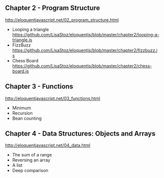 ## Chapter 2 - Program Structure

http://eloquentjavascript.net/02_program_structure.html

- Looping a triangle<br>
  https://github.com/LisaStoz/eloquentjs/blob/master/chapter2/looping-a-triangle.js
- FizzBuzz<br>
  https://github.com/LisaStoz/eloquentjs/blob/master/chapter2/fizzbuzz.js
- Chess Board<br>
  https://github.com/LisaStoz/eloquentjs/blob/master/chapter2/chess-board.js

## Chapter 3 - Functions

http://eloquentjavascript.net/03_functions.html

- Minimum
- Recursion
- Bean counting

## Chapter 4 - Data Structures: Objects and Arrays

http://eloquentjavascript.net/04_data.html

- The sum of a range
- Reversing an array
- A list
- Deep comparison
